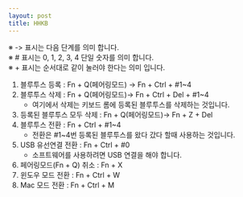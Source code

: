 ```yaml
---
layout: post
title: HHKB
---
```


※ -> 표시는 다음 단계를 의미 합니다.   
※ # 표시는 0, 1, 2, 3, 4 단일 숫자를 의미 합니다.   
※ + 표시는 순서대로 같이 눌러야 한다는 의미 입니다.   

1. 블루투스 등록 : Fn + Q(페어링모드) -> Fn + Ctrl + #1~4
2. 블루투스 삭제 : Fn + Q(페어링모드)-> Fn + Ctrl + Del + #1~4
   - 여기에서 삭제는 키보드 롬에 등록된 블루투스를 삭제하는 것입니다.
3. 등록된 블루투스 모두 삭제 : Fn + Q(페어링모드)-> Fn + Z + Del
4. 블루투스 전환 : Fn + Ctrl + #1~4
   - 전환은 #1~4번 등록된 블루투스를 왔다 갔다 할때 사용하는 것입니다.
5. USB 유선연결 전환 : Fn + Ctrl + #0
   - 소프트웨어를 사용하려면 USB 연결을 해야 합니다.
6. 페어링모드(Fn + Q) 취소 : Fn + X
7. 윈도우 모드 전환 : Fn + Ctrl + W
8. Mac 모드 전환 : Fn + Ctrl + M
